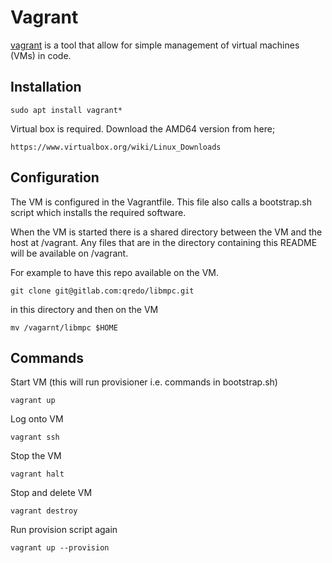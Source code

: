 # Vagrant

[vagrant](https://www.vagrantup.com/) is a tool that allow for simple
management of virtual machines (VMs) in code.

## Installation

```
sudo apt install vagrant*
```

Virtual box is required. Download the AMD64 version from here;

```
https://www.virtualbox.org/wiki/Linux_Downloads
```

## Configuration

The VM is configured in the Vagrantfile. This file
also calls a bootstrap.sh script which installs the
required software.

When the VM is started there is a shared directory
between the VM and the host at /vagrant. Any files
that are in the directory containing this README
will be available on /vagrant.

For example to have this repo available on the VM.

```
git clone git@gitlab.com:qredo/libmpc.git
```

in this directory and then on the VM

```
mv /vagarnt/libmpc $HOME
```

## Commands

Start VM (this will run provisioner i.e. commands in bootstrap.sh)

```
vagrant up
```

Log onto VM

```
vagrant ssh
```

Stop the VM

```
vagrant halt
```

Stop and delete VM

```
vagrant destroy
```

Run provision script again

```
vagrant up --provision
```